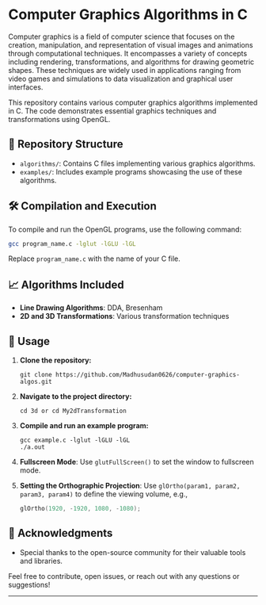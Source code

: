 # Computer Graphics Algorithms in C
Computer graphics is a field of computer science that focuses on the creation, manipulation, and representation of visual images and animations through computational techniques. It encompasses a variety of concepts including rendering, transformations, and algorithms for drawing geometric shapes. These techniques are widely used in applications ranging from video games and simulations to data visualization and graphical user interfaces.

This repository contains various computer graphics algorithms implemented in C. The code demonstrates essential graphics techniques and transformations using OpenGL.

## 📂 Repository Structure

- `algorithms/`: Contains C files implementing various graphics algorithms.
- `examples/`: Includes example programs showcasing the use of these algorithms.

## 🛠️ Compilation and Execution

To compile and run the OpenGL programs, use the following command:

```bash
gcc program_name.c -lglut -lGLU -lGL
```

Replace `program_name.c` with the name of your C file. 

## 📈 Algorithms Included

- **Line Drawing Algorithms**: DDA, Bresenham
- **2D and 3D Transformations**: Various transformation techniques

## 🚀 Usage

1. **Clone the repository:**

    ```
    git clone https://github.com/Madhusudan0626/computer-graphics-algos.git
    ```

2. **Navigate to the project directory:**

    ```
    cd 3d or cd My2dTransformation
    ```

3. **Compile and run an example program:**

    ```
    gcc example.c -lglut -lGLU -lGL
    ./a.out
    ```

4. **Fullscreen Mode**: Use `glutFullScreen()` to set the window to fullscreen mode.

5. **Setting the Orthographic Projection**: Use `glOrtho(param1, param2, param3, param4)` to define the viewing volume, e.g., 

    ```c
    glOrtho(1920, -1920, 1080, -1080);
    ```

## 🤝 Acknowledgments

- Special thanks to the open-source community for their valuable tools and libraries.

Feel free to contribute, open issues, or reach out with any questions or suggestions!

---

